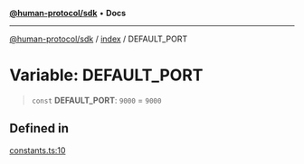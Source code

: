 [**@human-protocol/sdk**](../../README.md) • **Docs**

***

[@human-protocol/sdk](../../modules.md) / [index](../README.md) / DEFAULT\_PORT

# Variable: DEFAULT\_PORT

> `const` **DEFAULT\_PORT**: `9000` = `9000`

## Defined in

[constants.ts:10](https://github.com/humanprotocol/human-protocol/blob/0de84fbe0e3df6d9c9e1e985a33c1467fa40ea55/packages/sdk/typescript/human-protocol-sdk/src/constants.ts#L10)
